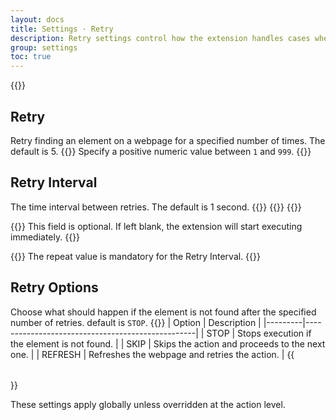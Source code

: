 ```yaml
---
layout: docs
title: Settings · Retry
description: Retry settings control how the extension handles cases where an element is not found on the page.
group: settings
toc: true
---
```

{{<img settings-retry.png>}}
## Retry
Retry finding an element on a webpage for a specified number of times. The default is 5.
{{<callout info>}}
Specify a positive numeric value between `1` and `999`.
{{</callout>}}

## Retry Interval
The time interval between retries. The default is 1 second.
{{<markdown>}}
{{<partial example-float.md>}}
{{</markdown>}}

{{<callout info>}}
This field is optional. If left blank, the extension will start executing immediately.
{{</callout>}}

{{<callout warning>}}
The repeat value is mandatory for the Retry Interval.
{{</callout>}}

## Retry Options
Choose what should happen if the element is not found after the specified number of retries. default is `STOP`.
{{<table>}}
| Option  | Description                                      |
|---------|--------------------------------------------------|
| STOP    | Stops execution if the element is not found.     |
| SKIP    | Skips the action and proceeds to the next one.   |
| REFRESH | Refreshes the webpage and retries the action.    |
{{</table>}}

These settings apply globally unless overridden at the action level.